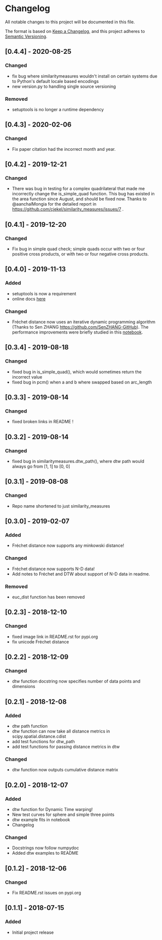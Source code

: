 # Changelog
All notable changes to this project will be documented in this file.

The format is based on [Keep a Changelog](https://keepachangelog.com/en/1.0.0/),
and this project adheres to [Semantic Versioning](https://semver.org/spec/v2.0.0.html).

## [0.4.4] - 2020-08-25
### Changed
- fix bug where similaritymeasures wouldn't install on certain systems due to Python's default locale based encodings
- new version.py to handling single source versioning
### Removed
- setuptools is no longer a runtime dependency

## [0.4.3] - 2020-02-06
### Changed
- Fix paper citation had the incorrect month and year.

## [0.4.2] - 2019-12-21
### Changed
- There was bug in testing for a complex quadrilateral that made me incorrectly change the is_simple_quad function. This bug has existed in the area function since August, and should be fixed now. Thanks to @aanchalMongia for the detailed report in https://github.com/cjekel/similarity_measures/issues/7 .

## [0.4.1] - 2019-12-20
### Changed
- Fix bug in simple quad check; simple quads occur with two or four positive cross products, or with two or four negative cross products.

## [0.4.0] - 2019-11-13
### Added
- setuptools is now a requirement
- online docs [here](https://jekel.me/similarity_measures/index.html)
### Changed
- Fréchet distance now uses an iterative dynamic programming algorithm (Thanks to Sen ZHANG https://github.com/SenZHANG-GitHub). The performance improvements were briefly studied in this [notebook](https://github.com/cjekel/similarity_measures/blob/master/frechet_distance_recursion_vs_dp.ipynb). 

## [0.3.4] - 2019-08-18
### Changed
- fixed bug in is_simple_quad(), which would sometimes return the incorrect value
- fixed bug in pcm() when a and b where swapped based on arc_length

## [0.3.3] - 2019-08-14
### Changed
- fixed broken links in README !

## [0.3.2] - 2019-08-14
### Changed
- fixed bug in similaritymeasures.dtw_path(), where dtw path would always go from [1, 1] to [0, 0]

## [0.3.1] - 2019-08-08
### Changed
- Repo name shortened to just similarity_measures

## [0.3.0] - 2019-02-07
### Added
- Fréchet distance now supports any minkowski distance!
### Changed
- Fréchet distance now supports N-D data!
- Add notes to Fréchet and DTW about support of N-D data in readme.
### Removed
- euc_dist function has been removed

## [0.2.3] - 2018-12-10
### Changed
- fixed image link in README.rst for pypi.org
- fix unicode Fréchet distance

## [0.2.2] - 2018-12-09
### Changed
- dtw function docstring now specifies number of data points and dimensions

## [0.2.1] - 2018-12-08
### Added
- dtw path function
- dtw function can now take all distance metrics in scipy.spatial.distance.cdist
- add test functions for dtw_path
- add test functions for passing distance metrics in dtw
### Changed
- dtw function now outputs cumulative distance matrix

## [0.2.0] - 2018-12-07
### Added
- dtw function for Dynamic Time warping!
- New test curves for sphere and simple three points
- dtw example fits in notebook
- Changelog
### Changed
- Docstrings now follow numpydoc
- Added dtw examples to README

## [0.1.2] - 2018-12-06
### Changed
- Fix README.rst issues on pypi.org

## [0.1.1] - 2018-07-15
### Added
- Initial project release
